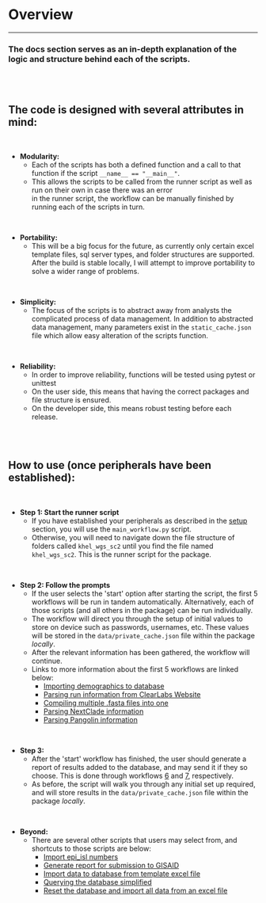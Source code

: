 
# Overview
_______________________________________

### The docs section serves as an in-depth explanation of the logic and structure behind each of the scripts.

<br />
<br />

## The code is designed with several attributes in mind:

<br />

 - **Modularity:**
   - Each of the scripts has both a defined function and a call to that function if the script `__name__ == "__main__"`.
   - This allows the scripts to be called from the runner script as well as run on their own in case there was an error<br>in the runner script, the workflow can be manually finished by running each of the scripts in turn.

<br />

 - **Portability:**
   - This will be a big focus for the future, as currently only certain excel template files, sql server types, and folder structures are supported.  After the build is stable locally, I will attempt to improve portability to solve a wider range of problems.

<br />

 - **Simplicity:**
   - The focus of the scripts is to abstract away from analysts the complicated process of data management.  In addition to abstracted data management, many parameters exist in the `static_cache.json` file which allow easy alteration of the scripts function.

<br />

- **Reliability:**
  - In order to improve reliability, functions will be tested using pytest or unittest
  - On the user side, this means that having the correct packages and file structure is ensured.
  - On the developer side, this means robust testing before each release.

<br />
<br />

## How to use (once peripherals have been established):

<br />

- **Step 1: Start the runner script**
  - If you have established your peripherals as described in the [setup](setup.md) section, you will use the `main_workflow.py` script.  
  - Otherwise, you will need to navigate down the file structure of folders called `khel_wgs_sc2` until you find the file named `khel_wgs_sc2`.  This is the runner script for the package.

<br />

- **Step 2: Follow the prompts**
  - If the user selects the 'start' option after starting the script, the first 5 workflows will be run in tandem automatically.  Alternatively, each of those scripts (and all others in the package) can be run individually.
  - The workflow will direct you through the setup of initial values to store on device such as passwords, usernames, etc.  These values will be stored in the `data/private_cache.json` file within the package *locally*.
  - After the relevant information has been gathered, the workflow will continue.
  - Links to more information about the first 5 workflows are linked below:
    - [Importing demographics to database](WF_1_import_demos.md)
    - [Parsing run information from ClearLabs Website](WF_2_parse_run_data.md)
    - [Compiling multiple .fasta files into one](WF_3_compile_fasta.md)
    - [Parsing NextClade information](WF_4_parse_nextclade.md)
    - [Parsing Pangolin information](WF_5_parse_pangolin.md)

<br />

- **Step 3:**
  - After the 'start' workflow has finished, the user should generate a report of results added to the database, and may send it if they so choose.  This is done through workflows [6](WF_6_build_epi_report) and [7](WF_7_send_epi_report), respectively.  
  - As before, the script will walk you through any initial set up required, and will store results in the `data/private_cache.json` file within the package *locally*.

<br />

- **Beyond:**
  - There are several other scripts that users may select from, and shortcuts to those scripts are below:
    - [Import epi_isl numbers](epi_isl.md)
    - [Generate report for submission to GISAID](gisaid.md)
    - [Import data to database from template excel file](outside_lab.md)
    - [Querying the database simplified](query.md)
    - [Reset the database and import all data from an excel file](refresh.md)